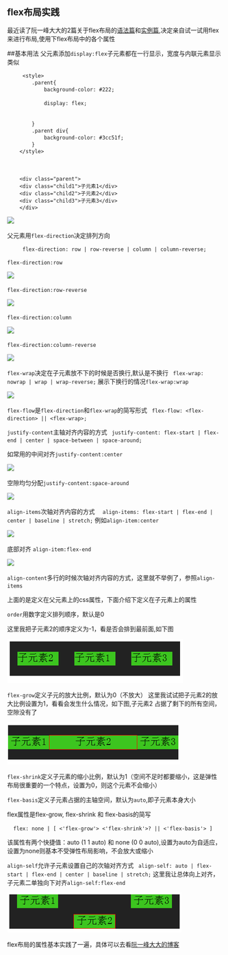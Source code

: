 ## flex布局实践

最近读了阮一峰大大的2篇关于flex布局的<a href="http://www.ruanyifeng.com/blog/2015/07/flex-grammar.html?utm_source=tuicool">语法篇</a>和<a href="http://www.ruanyifeng.com/blog/2015/07/flex-examples.html?bsh_bid=683103006">实例篇</a>,决定亲自试一试用flex来进行布局,使用下flex布局中的各个属性

##基本用法
父元素添加`display:flex`子元素都在一行显示，宽度与内联元素显示类似
```     
     <style>
		.parent{
			background-color: #222;

			display: flex;
			

		}
		.parent div{
			background-color: #3cc51f;
		}
	</style>



	<div class="parent">
	<div class="child1">子元素1</div>
	<div class="child2">子元素2</div>
	<div class="child3">子元素3</div>
	</div>
```

![](./imgs/imgs/1.png)



父元素用`flex-direction`决定排列方向
```
	 flex-direction: row | row-reverse | column | column-reverse;
```

`flex-direction:row`

![](./imgs/imgs/1.png)

`flex-direction:row-reverse`

![](./imgs/imgs/2.png)

`flex-direction:column`

![](./imgs/imgs/3.png)

`flex-direction:column-reverse`

![](./imgs/imgs/4.png)


`flex-wrap`决定在子元素放不下的时候是否换行,默认是不换行
` flex-wrap: nowrap | wrap | wrap-reverse;`
展示下换行的情况`flex-wrap:wrap`

![](./imgs/imgs/5.png)


`flex-flow`是`flex-direction`和`flex-wrap`的简写形式
` flex-flow: <flex-direction> || <flex-wrap>;`


`justify-content`主轴对齐内容的方式
` justify-content: flex-start | flex-end | center | space-between | space-around;`

如常用的中间对齐`justify-content:center`

![](./imgs/imgs/6.png)

空隙均匀分配`justify-content:space-around`

![](./imgs/imgs/7.png)

`align-items`次轴对齐内容的方式
`  align-items: flex-start | flex-end | center | baseline | stretch;`
例如`align-item:center`

![](./imgs/imgs/8.png)

底部对齐 `align-item:flex-end`

![](./imgs/imgs/9.png)

`align-content`多行的时候次轴对齐内容的方式，这里就不举例了，参照`align-items`


上面的是定义在父元素上的css属性，下面介绍下定义在子元素上的属性

`order`用数字定义排列顺序，默认是0

这里我把子元素2的顺序定义为-1，看是否会排到最前面,如下图

![](./imgs/10.png)

`flex-grow`定义子元的放大比例，默认为0（不放大）
这里我试试把子元素2的放大比例设置为1，看看会发生什么情况，如下图,子元素2
	占据了剩下的所有空间，空隙没有了
	
![](./imgs/11.png)


`flex-shrink`定义子元素的缩小比例，默认为1（空间不足时都要缩小，这是弹性布局很重要的一个特点，设置为0，则这个元素不会缩小）


`flex-basis`定义子元素占据的主轴空间，默认为`auto`,即子元素本身大小

flex属性是flex-grow, flex-shrink 和 flex-basis的简写

`  flex: none | [ <'flex-grow'> <'flex-shrink'>? || <'flex-basis'> ]`

该属性有两个快捷值：auto (1 1 auto) 和 none (0 0 auto),设置为auto为自适应，
	设置为none则基本不受弹性布局影响，不会放大或缩小


`align-self`允许子元素设置自己的次轴对齐方式
` align-self: auto | flex-start | flex-end | center | baseline | stretch;`
这里我让总体向上对齐，子元素二单独向下对齐`align-self:flex-end`

![](./imgs/12.png)

flex布局的属性基本实践了一遍，具体可以去看<a href="http://www.ruanyifeng.com/blog/2015/07/flex-grammar.html?utm_source=tuicool">阮一峰大大的博客</a>

